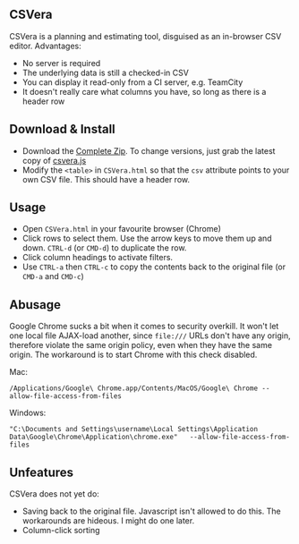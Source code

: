 ## CSVera

CSVera is a planning and estimating tool, disguised as an in-browser CSV editor. Advantages:
* No server is required
* The underlying data is still a checked-in CSV
* You can display it read-only from a CI server, e.g. TeamCity
* It doesn't really care what columns you have, so long as there is a header row

## Download & Install
* Download the [Complete Zip](https://github.com/agmenc/CSVera/raw/master/download/csvera-1.1.zip). To change versions, just grab the latest copy of [csvera.js](https://raw.github.com/agmenc/CSVera/master/download/files/csvera-1.1-min.js)
* Modify the `<table>` in `CSVera.html` so that the `csv` attribute points to your own CSV file. This should have a header row.

## Usage
* Open `CSVera.html` in your favourite browser (Chrome)
* Click rows to select them. Use the arrow keys to move them up and down. `CTRL-d` (or `CMD-d`) to duplicate the row.
* Click column headings to activate filters.
* Use `CTRL-a` then `CTRL-c` to copy the contents back to the original file (or `CMD-a` and `CMD-c`)

## Abusage
Google Chrome sucks a bit when it comes to security overkill. It won't let one local file AJAX-load another, since `file:///` URLs don't have any origin, therefore violate the same origin policy, even when they have the same origin. The workaround is to start Chrome with this check disabled.

Mac:
```
/Applications/Google\ Chrome.app/Contents/MacOS/Google\ Chrome --allow-file-access-from-files
```

Windows:
```
"C:\Documents and Settings\username\Local Settings\Application Data\Google\Chrome\Application\chrome.exe"   --allow-file-access-from-files
```

## Unfeatures

CSVera does not yet do:
* Saving back to the original file. Javascript isn't allowed to do this. The workarounds are hideous. I might do one later.
* Column-click sorting
